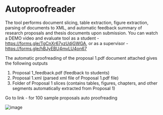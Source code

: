 # Autoproofreader
The tool performs document slicing, table extraction, figure extraction, parsing of documents to XML, and automatic feedback summary of research proposals and thesis documents upon submission.  You can watch a DEMO video and evaluate tool as a student - https://forms.gle/TgCnXr67yzUdjGWGA, or as a supervisor - https://forms.gle/hBJyEBU4mvLU4on67

The automatic proofreading of the proposal 1.pdf document attached gives the following outputs
1. Proposal 1_feedback.pdf (feedback to students)
2. Proposal 1.xml (parsed xml file of Proposal 1.pdf file)
3. Folder of Proposal 1 slices (contains tables, figures, chapters, and other segments automatically extracted from Proposal 1)

Go to link - for 100 sample proposals auto proofreading



![image](https://github.com/opsy-girl/Autoproofreader/assets/6059522/a64a928a-c6a8-4990-b49b-ab750896dd16)

